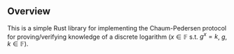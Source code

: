 ## Overview

This is a simple Rust library for implementing the Chaum-Pedersen protocol for proving/verifying knowledge of a discrete logarithm ($x \in \mathbb{F}$ s.t. $g^x = k$, $g, k \in \mathbb{F}$).
